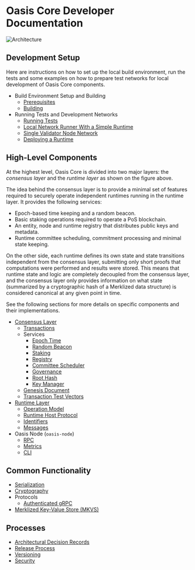 # Oasis Core Developer Documentation

![Architecture](images/oasis-core-high-level.svg)

## Development Setup

Here are instructions on how to set up the local build environment, run the
tests and some examples on how to prepare test networks for local development of
Oasis Core components.

<!-- markdownlint-disable line-length -->

* Build Environment Setup and Building
  * [Prerequisites](development-setup/prerequisites.md)
  * [Building](development-setup/building.md)
* Running Tests and Development Networks
  * [Running Tests](development-setup/running-tests.md)
  * [Local Network Runner With a Simple Runtime](development-setup/oasis-net-runner.md)
  * [Single Validator Node Network](development-setup/single-validator-node-network.md)
  * [Deploying a Runtime](development-setup/deploying-a-runtime.md)

<!-- markdownlint-enable line-length -->

## High-Level Components

At the highest level, Oasis Core is divided into two major layers: the
_consensus layer_ and the _runtime layer_ as shown on the figure above.

The idea behind the consensus layer is to provide a minimal set of features
required to securely operate independent runtimes running in the runtime layer.
It provides the following services:

* Epoch-based time keeping and a random beacon.
* Basic staking operations required to operate a PoS blockchain.
* An entity, node and runtime registry that distributes public keys and
  metadata.
* Runtime committee scheduling, commitment processing and minimal state keeping.

On the other side, each runtime defines its own state and state transitions
independent from the consensus layer, submitting only short proofs that
computations were performed and results were stored. This means that runtime
state and logic are completely decoupled from the consensus layer, and the
consensus layer only provides information on what state (summarized by a
cryptographic hash of a Merklized data structure) is considered canonical at any
given point in time.

See the following sections for more details on specific components and their
implementations.

* [Consensus Layer](consensus/index.md)
  * [Transactions](consensus/transactions.md)
  * Services
    * [Epoch Time](consensus/services/epochtime.md)
    * [Random Beacon](consensus/services/beacon.md)
    * [Staking](consensus/services/staking.md)
    * [Registry](consensus/services/registry.md)
    * [Committee Scheduler](consensus/services/scheduler.md)
    * [Governance](consensus/services/governance.md)
    * [Root Hash](consensus/services/roothash.md)
    * [Key Manager](consensus/services/keymanager.md)
  * [Genesis Document](consensus/genesis.md)
  * [Transaction Test Vectors](consensus/test-vectors.md)
* [Runtime Layer](runtime/index.md)
  * [Operation Model](runtime/index.md#operation-model)
  * [Runtime Host Protocol](runtime/runtime-host-protocol.md)
  * [Identifiers](runtime/identifiers.md)
  * [Messages](runtime/messages.md)
* Oasis Node (`oasis-node`)
  * [RPC](oasis-node/rpc.md)
  * [Metrics](oasis-node/metrics.md)
  * [CLI](oasis-node/cli.md)

## Common Functionality

* [Serialization](encoding.md)
* [Cryptography](crypto.md)
* Protocols
  * [Authenticated gRPC](authenticated-grpc.md)
* [Merklized Key-Value Store (MKVS)](mkvs.md)

## Processes

* [Architectural Decision Records](https://github.com/oasisprotocol/adrs)
* [Release Process](release-process.md)
* [Versioning](versioning.md)
* [Security](SECURITY.md)
